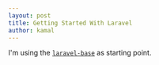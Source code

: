 ```yaml
---
layout: post
title: Getting Started With Laravel
author: kamal
---
```


I'm using the [`laravel-base`][1] as starting point.

[1]:https://github.com/zulfajuniadi/laravel-base
